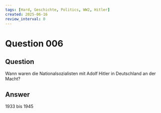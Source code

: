 ```yaml
---
tags: [Hard, Geschichte, Politics, WW2, Hitler]
created: 2025-06-16
review_interval: 0
---
```


# Question 006

## Question

Wann waren die Nationalsozialisten mit Adolf Hitler in Deutschland an der Macht?

## Answer

1933 bis 1945
